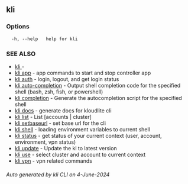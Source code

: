 ## kli





### Options

```
  -h, --help   help for kli

```

### SEE ALSO

* [kli ](kli_.md)  - 
* [kli app](kli_app.md)  - app commands to start and stop controller app
* [kli auth](kli_auth.md)  - login, logout, and get login status
* [kli auto-completion](kli_auto-completion.md)  - Output shell completion code for the specified shell (bash, zsh, fish, or powershell)
* [kli completion](kli_completion.md)  - Generate the autocompletion script for the specified shell
* [kli docs](kli_docs.md)  - generate docs for kloudlite cli
* [kli list](kli_list.md)  - List [accounts | cluster]
* [kli setbaseurl](kli_setbaseurl.md)  - set base url for the cli
* [kli shell](kli_shell.md)  - loading environment variables to current shell
* [kli status](kli_status.md)  - get status of your current context (user, account, environment, vpn status)
* [kli update](kli_update.md)  - Update the kl to latest version
* [kli use](kli_use.md)  - select cluster and account to current context
* [kli vpn](kli_vpn.md)  - vpn related commands

###### Auto generated by kli CLI on 4-June-2024
